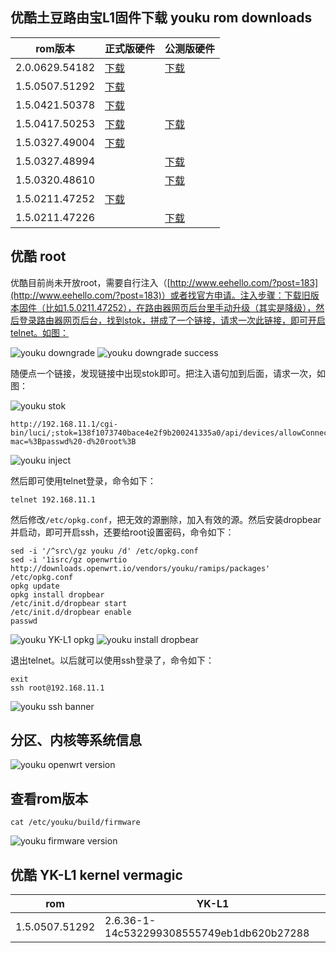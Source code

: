 ## 优酷土豆路由宝L1固件下载 youku rom downloads

rom版本 | 正式版硬件 | 公测版硬件
--------|--------|-------
2.0.0629.54182 | [下载](http://desktop.youku.com/openwrt/2.0.0629.54182/2/mtn/openwrt.bin) | [下载](http://desktop.youku.com/openwrt/2.0.0629.54182/1/mtn/openwrt.bin)
1.5.0507.51292 | [下载](http://desktop.youku.com/openwrt/1.5.0507.51292/2/mtn/openwrt.bin) |
1.5.0421.50378 | [下载](http://desktop.youku.com/openwrt/1.5.0421.50378/2/mtn/openwrt.bin) |
1.5.0417.50253 | [下载](http://desktop.youku.com/openwrt/1.5.0417.50253/2/mtn/openwrt.bin) | [下载](http://desktop.youku.com/openwrt/1.5.0417.50253/1/mtn/openwrt.bin)
1.5.0327.49004 | [下载](http://desktop.youku.com/openwrt/1.5.0327.49004/2/mtn/openwrt.bin) |
1.5.0327.48994 | | [下载](http://desktop.youku.com/openwrt/1.5.0327.48994/1/mtn/openwrt.bin)
1.5.0320.48610 | | [下载](http://desktop.youku.com/openwrt/1.5.0320.48610/1/mtn/openwrt.bin)
1.5.0211.47252 | [下载](http://desktop.youku.com/openwrt/1.5.0211.47252/2/mtn/openwrt.bin) |
1.5.0211.47226 | | [下载](http://desktop.youku.com/openwrt/1.5.0211.47226/1/mtn/openwrt.bin)

## 优酷 root

优酷目前尚未开放root，需要自行注入（[http://www.eehello.com/?post=183](http://www.eehello.com/?post=183)）或者找官方申请。注入步骤：下载旧版本固件（比如1.5.0211.47252），在路由器网页后台里手动升级（其实是降级），然后登录路由器网页后台，找到stok，拼成了一个链接，请求一次此链接，即可开启telnet。如图：

![youku downgrade](images/youku-downgrade.png)
![youku downgrade success](images/youku-downgrade-success.png)

随便点一个链接，发现链接中出现stok即可。把注入语句加到后面，请求一次，如图：


![youku stok](images/youku-stok.png)

```
http://192.168.11.1/cgi-bin/luci/;stok=138f1073740bace4e2f9b200241335a0/api/devices/allowConnect?mac=%3Bpasswd%20-d%20root%3B
```

![youku inject](images/youku-inject.png)

然后即可使用telnet登录，命令如下：

```
telnet 192.168.11.1
```

然后修改`/etc/opkg.conf`，把无效的源删除，加入有效的源。然后安装dropbear并启动，即可开启ssh，还要给root设置密码，命令如下：

```
sed -i '/^src\/gz youku /d' /etc/opkg.conf
sed -i '1isrc/gz openwrtio http://downloads.openwrt.io/vendors/youku/ramips/packages' /etc/opkg.conf
opkg update
opkg install dropbear
/etc/init.d/dropbear start
/etc/init.d/dropbear enable
passwd
```
![youku YK-L1 opkg](images/youku-opkg.png)
![youku install dropbear](images/youku-install-dropbear.png)

退出telnet。以后就可以使用ssh登录了，命令如下：

```
exit
ssh root@192.168.11.1
```
![youku ssh banner](images/ssh-youku-banner.png)

## 分区、内核等系统信息

![youku openwrt version](images/youku-openwrt-version.png)

## 查看rom版本

```
cat /etc/youku/build/firmware
```
![youku firmware version](images/youku-firmware-version.png)

## 优酷 YK-L1 kernel vermagic
rom            | YK-L1
---------------|------------------------------------------
1.5.0507.51292 | 2.6.36-1-14c532299308555749eb1db620b27288

<div id="comments" data-thread-key="docs-youku"></div>
